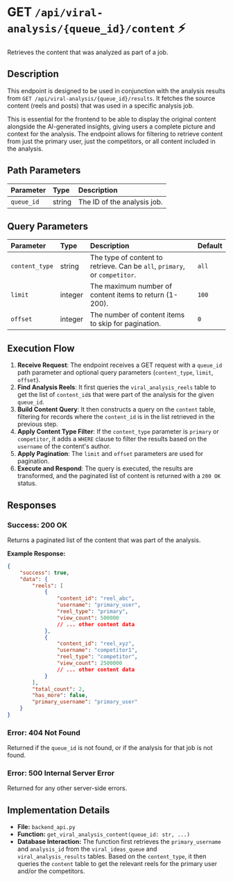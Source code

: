 # GET `/api/viral-analysis/{queue_id}/content` ⚡

Retrieves the content that was analyzed as part of a job.

## Description

This endpoint is designed to be used in conjunction with the analysis results from `GET /api/viral-analysis/{queue_id}/results`. It fetches the source content (reels and posts) that was used in a specific analysis job.

This is essential for the frontend to be able to display the original content alongside the AI-generated insights, giving users a complete picture and context for the analysis. The endpoint allows for filtering to retrieve content from just the primary user, just the competitors, or all content included in the analysis.

## Path Parameters

| Parameter  | Type   | Description                 |
| :--------- | :----- | :-------------------------- |
| `queue_id` | string | The ID of the analysis job. |

## Query Parameters

| Parameter      | Type    | Description                                                                | Default |
| :------------- | :------ | :------------------------------------------------------------------------- | :------ |
| `content_type` | string  | The type of content to retrieve. Can be `all`, `primary`, or `competitor`. | `all`   |
| `limit`        | integer | The maximum number of content items to return (1-200).                     | `100`   |
| `offset`       | integer | The number of content items to skip for pagination.                        | `0`     |

## Execution Flow

1.  **Receive Request**: The endpoint receives a GET request with a `queue_id` path parameter and optional query parameters (`content_type`, `limit`, `offset`).
2.  **Find Analysis Reels**: It first queries the `viral_analysis_reels` table to get the list of `content_id`s that were part of the analysis for the given `queue_id`.
3.  **Build Content Query**: It then constructs a query on the `content` table, filtering for records where the `content_id` is in the list retrieved in the previous step.
4.  **Apply Content Type Filter**: If the `content_type` parameter is `primary` or `competitor`, it adds a `WHERE` clause to filter the results based on the `username` of the content's author.
5.  **Apply Pagination**: The `limit` and `offset` parameters are used for pagination.
6.  **Execute and Respond**: The query is executed, the results are transformed, and the paginated list of content is returned with a `200 OK` status.

## Responses

### Success: 200 OK

Returns a paginated list of the content that was part of the analysis.

**Example Response:**

```json
{
    "success": true,
    "data": {
        "reels": [
            {
                "content_id": "reel_abc",
                "username": "primary_user",
                "reel_type": "primary",
                "view_count": 500000
                // ... other content data
            },
            {
                "content_id": "reel_xyz",
                "username": "competitor1",
                "reel_type": "competitor",
                "view_count": 2500000
                // ... other content data
            }
        ],
        "total_count": 2,
        "has_more": false,
        "primary_username": "primary_user"
    }
}
```

### Error: 404 Not Found

Returned if the `queue_id` is not found, or if the analysis for that job is not found.

### Error: 500 Internal Server Error

Returned for any other server-side errors.

## Implementation Details

-   **File:** `backend_api.py`
-   **Function:** `get_viral_analysis_content(queue_id: str, ...)`
-   **Database Interaction:** The function first retrieves the `primary_username` and `analysis_id` from the `viral_ideas_queue` and `viral_analysis_results` tables. Based on the `content_type`, it then queries the `content` table to get the relevant reels for the primary user and/or the competitors.
